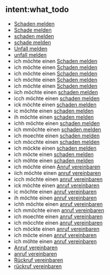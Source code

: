 ## intent:what_todo
- [Schaden melden](select_action:report_damage)
- [Schade melden](select_action:report_damage)
- [schaden melden](select_action:report_damage)
- [schade melden](select_action:report_damage)
- [Unfall melden](select_action:report_damage)
- [unfall melden](select_action:report_damage)
- ich möchte einen [Schaden melden](select_action:report_damage)
- ich möchte einen [Schaden melden](select_action:report_damage)
- ich möchte einen [Schaden melden](select_action:report_damage)
- ich möchte einen [Schaden melden](select_action:report_damage)
- ich möchte einen [Schaden melden](select_action:report_damage)
- iich möchte einen [schaden melden](select_action:report_damage)
- icch möchte einen [schaden melden](select_action:report_damage)
- ick möchte einen [schaden melden](select_action:report_damage)
- ic möchte einen [schaden melden](select_action:report_damage)
- ih möchte einen [schaden melden](select_action:report_damage)
- ichh möchte einen [schaden melden](select_action:report_damage)
- ich mmöchte einen [schaden melden](select_action:report_damage)
- ich moechte einen [schaden melden](select_action:report_damage)
- ich möcchte einen [schaden melden](select_action:report_damage)
- ich möckte einen [schaden melden](select_action:report_damage)
- ich möcte einen [schaden melden](select_action:report_damage)
- ich möhte einen [schaden melden](select_action:report_damage)
- ich möchte einen [Anruf vereinbaren](select_action:call)
- iich möchte einen [anruf vereinbaren](select_action:call)
- icch möchte einen [anruf vereinbaren](select_action:call)
- ick möchte einen [anruf vereinbaren](select_action:call)
- ic möchte einen [anruf vereinbaren](select_action:call)
- ih möchte einen [anruf vereinbaren](select_action:call)
- ichh möchte einen [anruf vereinbaren](select_action:call)
- ich mmöchte einen [anruf vereinbaren](select_action:call)
- ich moechte einen [anruf vereinbaren](select_action:call)
- ich möcchte einen [anruf vereinbaren](select_action:call)
- ich möckte einen [anruf vereinbaren](select_action:call)
- ich möcte einen [anruf vereinbaren](select_action:call)
- ich möhte einen [anruf vereinbaren](select_action:call)
- [Anruf vereinbaren](select_action:call)
- [anruf vereinbaren](select_action:call)
- [Rückruf vereinbaren](select_action:call)
- [rückruf vereinbaren](select_action:call)